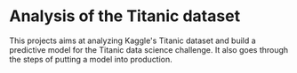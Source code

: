 # Analysis of the Titanic dataset

This projects aims at analyzing Kaggle's Titanic dataset and build a predictive model for the Titanic data science challenge. It also goes through the steps of putting a model into production.
